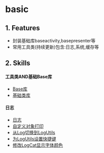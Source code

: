 # basic


## 1. Features
* 封装基础库baseactivity,basepresenter等
* 常用工具类(持续更新)包含:日志,系统,缓存等


## 2. Skills
#### 工具类AND基础Base库
* [Base库](./doc/basic_base.md)
* [基础类库](./doc/basic_util.md)

#### 日志
* [日志](./doc/log_util.md)
* [自定义对象打印](./doc/custom_parser.md)
* [从Log切换到LogUtils](./doc/log_to_logutils.md)
* [为LogUtils设置快捷键](./doc/logutils_templates.md)
* [修改LogCat显示字体颜色](./doc/logcat_color.md)
